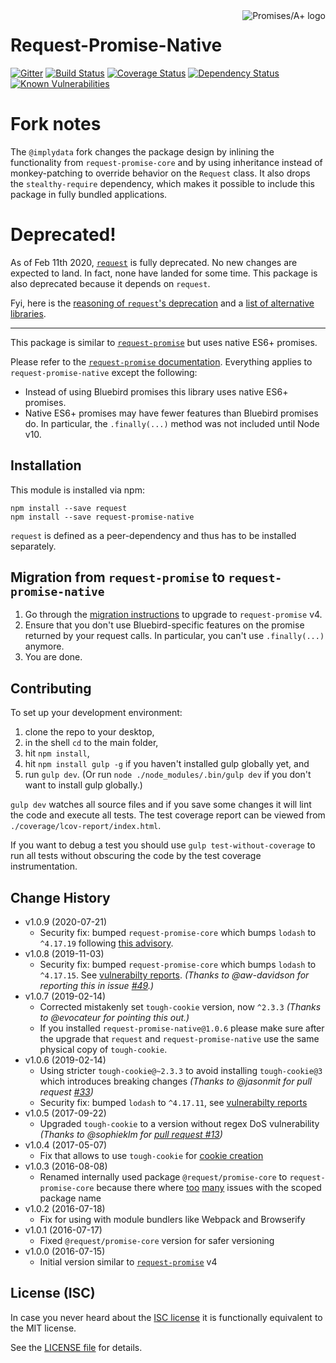 <a href="http://promisesaplus.com/">
    <img src="https://promises-aplus.github.io/promises-spec/assets/logo-small.png" align="right" alt="Promises/A+ logo" />
</a>

# Request-Promise-Native

[![Gitter](https://img.shields.io/badge/gitter-join_chat-blue.svg?style=flat-square&maxAge=2592000)](https://gitter.im/request/request-promise?utm_source=badge&utm_medium=badge&utm_campaign=pr-badge&utm_content=badge)
[![Build Status](https://img.shields.io/travis/request/request-promise-native/master.svg?style=flat-square&maxAge=2592000)](https://travis-ci.org/request/request-promise-native)
[![Coverage Status](https://img.shields.io/coveralls/request/request-promise-native.svg?style=flat-square&maxAge=2592000)](https://coveralls.io/r/request/request-promise-native)
[![Dependency Status](https://img.shields.io/david/request/request-promise-native.svg?style=flat-square&maxAge=2592000)](https://david-dm.org/request/request-promise-native)
[![Known Vulnerabilities](https://snyk.io/test/npm/request-promise-native/badge.svg?style=flat-square&maxAge=2592000)](https://snyk.io/test/npm/request-promise-native)

# Fork notes

The `@implydata` fork changes the package design by inlining the functionality from `request-promise-core` and by using inheritance instead of monkey-patching to override behavior on the `Request` class. It also drops the `stealthy-require` dependency, which makes it possible to include this package in fully bundled applications.

# Deprecated!

As of Feb 11th 2020, [`request`](https://github.com/request/request) is fully deprecated. No new changes are expected to land. In fact, none have landed for some time. This package is also deprecated because it depends on `request`.

Fyi, here is the [reasoning of `request`'s deprecation](https://github.com/request/request/issues/3142) and a [list of alternative libraries](https://github.com/request/request/issues/3143).

---

This package is similar to [`request-promise`](https://www.npmjs.com/package/request-promise) but uses native ES6+ promises.

Please refer to the [`request-promise` documentation](https://www.npmjs.com/package/request-promise). Everything applies to `request-promise-native` except the following:

-   Instead of using Bluebird promises this library uses native ES6+ promises.
-   Native ES6+ promises may have fewer features than Bluebird promises do. In particular, the `.finally(...)` method was not included until Node v10.

## Installation

This module is installed via npm:

```
npm install --save request
npm install --save request-promise-native
```

`request` is defined as a peer-dependency and thus has to be installed separately.

## Migration from `request-promise` to `request-promise-native`

1. Go through the [migration instructions](https://github.com/request/request-promise#migration-from-v3-to-v4) to upgrade to `request-promise` v4.
2. Ensure that you don't use Bluebird-specific features on the promise returned by your request calls. In particular, you can't use `.finally(...)` anymore.
3. You are done.

## Contributing

To set up your development environment:

1. clone the repo to your desktop,
2. in the shell `cd` to the main folder,
3. hit `npm install`,
4. hit `npm install gulp -g` if you haven't installed gulp globally yet, and
5. run `gulp dev`. (Or run `node ./node_modules/.bin/gulp dev` if you don't want to install gulp globally.)

`gulp dev` watches all source files and if you save some changes it will lint the code and execute all tests. The test coverage report can be viewed from `./coverage/lcov-report/index.html`.

If you want to debug a test you should use `gulp test-without-coverage` to run all tests without obscuring the code by the test coverage instrumentation.

## Change History

-   v1.0.9 (2020-07-21)
    -   Security fix: bumped `request-promise-core` which bumps `lodash` to `^4.17.19` following [this advisory](https://www.npmjs.com/advisories/1523).
-   v1.0.8 (2019-11-03)
    -   Security fix: bumped `request-promise-core` which bumps `lodash` to `^4.17.15`. See [vulnerabilty reports](https://snyk.io/vuln/search?q=lodash&type=npm).
        _(Thanks to @aw-davidson for reporting this in issue [#49](https://github.com/request/request-promise-native/issues/49).)_
-   v1.0.7 (2019-02-14)
    -   Corrected mistakenly set `tough-cookie` version, now `^2.3.3`
        _(Thanks to @evocateur for pointing this out.)_
    -   If you installed `request-promise-native@1.0.6` please make sure after the upgrade that `request` and `request-promise-native` use the same physical copy of `tough-cookie`.
-   v1.0.6 (2019-02-14)
    -   Using stricter `tough-cookie@~2.3.3` to avoid installing `tough-cookie@3` which introduces breaking changes
        _(Thanks to @jasonmit for pull request [#33](https://github.com/request/request-promise-native/pull/33/))_
    -   Security fix: bumped `lodash` to `^4.17.11`, see [vulnerabilty reports](https://snyk.io/vuln/search?q=lodash&type=npm)
-   v1.0.5 (2017-09-22)
    -   Upgraded `tough-cookie` to a version without regex DoS vulnerability
        _(Thanks to @sophieklm for [pull request #13](https://github.com/request/request-promise-native/pull/13))_
-   v1.0.4 (2017-05-07)
    -   Fix that allows to use `tough-cookie` for [cookie creation](https://github.com/request/request-promise#include-a-cookie)
-   v1.0.3 (2016-08-08)
    -   Renamed internally used package `@request/promise-core` to `request-promise-core` because there where [too](https://github.com/request/request-promise/issues/137) [many](https://github.com/request/request-promise/issues/141) issues with the scoped package name
-   v1.0.2 (2016-07-18)
    -   Fix for using with module bundlers like Webpack and Browserify
-   v1.0.1 (2016-07-17)
    -   Fixed `@request/promise-core` version for safer versioning
-   v1.0.0 (2016-07-15)
    -   Initial version similar to [`request-promise`](https://www.npmjs.com/package/request-promise) v4

## License (ISC)

In case you never heard about the [ISC license](http://en.wikipedia.org/wiki/ISC_license) it is functionally equivalent to the MIT license.

See the [LICENSE file](LICENSE) for details.
